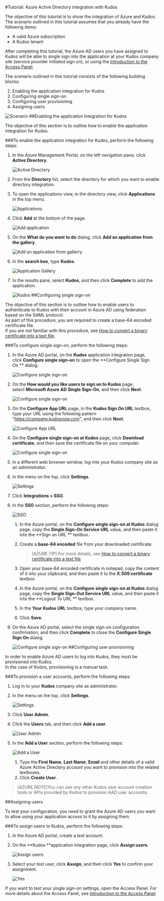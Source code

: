 <properties 
    pageTitle="Tutorial: Azure Active Directory integration with Kudos | Microsoft Azure" 
    description="Learn how to use Kudos with Azure Active Directory to enable single sign-on, automated provisioning, and more!" 
    services="active-directory" 
    authors="jeevansd"  
    documentationCenter="na" 
    manager="stevenpo"/>
<tags 
    ms.service="active-directory" 
    ms.devlang="na" 
    ms.topic="article" 
    ms.tgt_pltfrm="na" 
    ms.workload="identity" 
    ms.date="04/06/2016" 
    ms.author="jeedes" />

#Tutorial: Azure Active Directory integration with Kudos
  
The objective of this tutorial is to show the integration of Azure and Kudos.  
The scenario outlined in this tutorial assumes that you already have the following items:

-   A valid Azure subscription
-   A Kudos tenant
  
After completing this tutorial, the Azure AD users you have assigned to Kudos will be able to single sign into the application at your Kudos company site (service provider initiated sign on), or using the [Introduction to the Access Panel](active-directory-saas-access-panel-introduction.md).
  
The scenario outlined in this tutorial consists of the following building blocks:

1.  Enabling the application integration for Kudos
2.  Configuring single sign-on
3.  Configuring user provisioning
4.  Assigning users

![Scenario](./media/active-directory-saas-kudos-tutorial/IC787799.png "Scenario")
##Enabling the application integration for Kudos
  
The objective of this section is to outline how to enable the application integration for Kudos.

###To enable the application integration for Kudos, perform the following steps:

1.  In the Azure Management Portal, on the left navigation pane, click **Active Directory**.

    ![Active Directory](./media/active-directory-saas-kudos-tutorial/IC700993.png "Active Directory")

2.  From the **Directory** list, select the directory for which you want to enable directory integration.

3.  To open the applications view, in the directory view, click **Applications** in the top menu.

    ![Applications](./media/active-directory-saas-kudos-tutorial/IC700994.png "Applications")

4.  Click **Add** at the bottom of the page.

    ![Add application](./media/active-directory-saas-kudos-tutorial/IC749321.png "Add application")

5.  On the **What do you want to do** dialog, click **Add an application from the gallery**.

    ![Add an application from gallerry](./media/active-directory-saas-kudos-tutorial/IC749322.png "Add an application from gallerry")

6.  In the **search box**, type **Kudos**.

    ![Application Gallery](./media/active-directory-saas-kudos-tutorial/IC787800.png "Application Gallery")

7.  In the results pane, select **Kudos**, and then click **Complete** to add the application.

    ![Kudos](./media/active-directory-saas-kudos-tutorial/IC787801.png "Kudos")
##Configuring single sign-on
  
The objective of this section is to outline how to enable users to authenticate to Kudos with their account in Azure AD using federation based on the SAML protocol.  
As part of this procedure, you are required to create a base-64 encoded certificate file.  
If you are not familiar with this procedure, see [How to convert a binary certificate into a text file](http://youtu.be/PlgrzUZ-Y1o).

###To configure single sign-on, perform the following steps:

1.  In the Azure AD portal, on the **Kudos** application integration page, click **Configure single sign-on** to open the **Configure Single Sign On ** dialog.

    ![Configure single sign-on](./media/active-directory-saas-kudos-tutorial/IC787802.png "Configure single sign-on")

2.  On the **How would you like users to sign on to Kudos** page, select **Microsoft Azure AD Single Sign-On**, and then click **Next**.

    ![Configure single sign-on](./media/active-directory-saas-kudos-tutorial/IC787803.png "Configure single sign-on")

3.  On the **Configure App URL** page, in the **Kudos Sign On URL** textbox, type your URL using the following pattern "*https://company.kudosnow.com*", and then click **Next**.

    ![Configure App URL](./media/active-directory-saas-kudos-tutorial/IC787804.png "Configure App URL")

4.  On the **Configure single sign-on at Kudos** page, click **Download certificate**, and then save the certificate file on your computer.

    ![Configure single sign-on](./media/active-directory-saas-kudos-tutorial/IC787805.png "Configure single sign-on")

5.  In a different web browser window, log into your Kudos company site as an administrator.

6.  In the menu on the top, click **Settings**.

    ![Settings](./media/active-directory-saas-kudos-tutorial/IC787806.png "Settings")

7.  Click **Integrations \> SSO**.

8.  In the **SSO** section, perform the following steps:

    ![SSO](./media/active-directory-saas-kudos-tutorial/IC787807.png "SSO")

    1.  In the Azure portal, on the **Configure single sign-on at Kudos** dialog page, copy the **Single Sign-On Service URL** value, and then paste it into the **Sign on URL ** textbox.
    2.  Create a **base-64 encoded** file from your downloaded certificate.  

        >[AZURE.TIP]
        For more details, see [How to convert a binary certificate into a text file](http://youtu.be/PlgrzUZ-Y1o)

    3.  Open your base-64 encoded certificate in notepad, copy the content of it into your clipboard, and then paste it to the **X.509 certificate** textbox
    4.  In the Azure portal, on the **Configure single sign-on at Kudos** dialog page, copy the **Single Sign-Out Service URL** value, and then paste it into the **Logout To URL ** textbox.
    5.  In the **Your Kudos URL** textbox, type your company name.
    6.  Click **Save**.

9.  On the Azure AD portal, select the single sign-on configuration confirmation, and then click **Complete** to close the **Configure Single Sign On** dialog.

    ![Configure single sign-on](./media/active-directory-saas-kudos-tutorial/IC787808.png "Configure single sign-on")
##Configuring user provisioning
  
In order to enable Azure AD users to log into Kudos, they must be provisioned into Kudos.  
In the case of Kudos, provisioning is a manual task.

###To provision a user accounts, perform the following steps:

1.  Log in to your **Kudos** company site as administrator.

2.  In the menu on the top, click **Settings**.

    ![Settings](./media/active-directory-saas-kudos-tutorial/IC787806.png "Settings")

3.  Click **User Admin**.

4.  Click the **Users** tab, and then click **Add a user**.

    ![User Admin](./media/active-directory-saas-kudos-tutorial/IC787809.png "User Admin")

5.  In the **Add a User** section, perform the following steps:

    ![Add a User](./media/active-directory-saas-kudos-tutorial/IC787810.png "Add a User")

    1.  Type the **First Name**, **Last Name**, **Email** and other details of a valid Azure Active Directory account you want to provision into the related textboxes.
    2.  Click **Create User**.

>[AZURE.NOTE]You can use any other Kudos user account creation tools or APIs provided by Kudos to provision AAD user accounts.

##Assigning users
  
To test your configuration, you need to grant the Azure AD users you want to allow using your application access to it by assigning them.

###To assign users to Kudos, perform the following steps:

1.  In the Azure AD portal, create a test account.

2.  On the **Kudos **application integration page, click **Assign users**.

    ![Assign users](./media/active-directory-saas-kudos-tutorial/IC787811.png "Assign users")

3.  Select your test user, click **Assign**, and then click **Yes** to confirm your assignment.

    ![Yes](./media/active-directory-saas-kudos-tutorial/IC767830.png "Yes")
  
If you want to test your single sign-on settings, open the Access Panel. For more details about the Access Panel, see [Introduction to the Access Panel](active-directory-saas-access-panel-introduction.md).